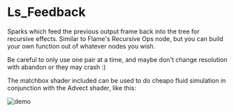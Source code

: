 # Ls_Feedback
Sparks which feed the previous output frame back into the tree for recursive effects. Similar to Flame's Recursive Ops node, but you can build your own function out of whatever nodes you wish.

Be careful to only use one pair at a time, and maybe don't change resolution with abandon or they may crash :)

The matchbox shader included can be used to do cheapo fluid simulation in conjunction with the Advect shader, like this:

![demo](https://github.com/lcrs/Ls_Feedback/raw/master/Ls_Feedback.gif)
